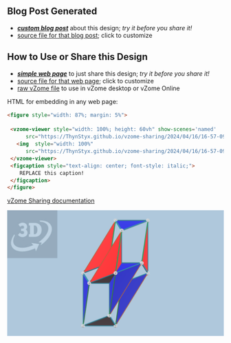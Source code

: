 
## Blog Post Generated

 - [***custom blog post***](<https://ThynStyx.github.io/vzome-sharing/2024/04/16/NH-LO-runcinated-5-cell-with-scenes-16-57-09.html>) about this design; *try it before you share it!*
 - [source file for that blog post](<https://github.com/ThynStyx/vzome-sharing/edit/main/_posts/2024-04-16-NH-LO-runcinated-5-cell-with-scenes-16-57-09.md>); click to customize
 


## How to Use or Share this Design

 - [***simple web page***](<https://ThynStyx.github.io/vzome-sharing/2024/04/16/16-57-09-NH-LO-runcinated-5-cell-with-scenes/>) to just share this design; *try it before you share it!*
 - [source file for that web page](<https://github.com/ThynStyx/vzome-sharing/edit/main/2024/04/16/16-57-09-NH-LO-runcinated-5-cell-with-scenes/index.md>); click to customize
 - [raw vZome file](<https://raw.githubusercontent.com/ThynStyx/vzome-sharing/main/2024/04/16/16-57-09-NH-LO-runcinated-5-cell-with-scenes/NH-LO-runcinated-5-cell-with-scenes.vZome>) to use in vZome desktop or vZome Online
 
 HTML for embedding in any web page:
 ```html
<figure style="width: 87%; margin: 5%">
  
  <vzome-viewer style="width: 100%; height: 60vh" show-scenes='named'
       src="https://ThynStyx.github.io/vzome-sharing/2024/04/16/16-57-09-NH-LO-runcinated-5-cell-with-scenes/NH-LO-runcinated-5-cell-with-scenes.vZome" >
    <img  style="width: 100%"
       src="https://ThynStyx.github.io/vzome-sharing/2024/04/16/16-57-09-NH-LO-runcinated-5-cell-with-scenes/NH-LO-runcinated-5-cell-with-scenes.png" >
  </vzome-viewer>
  <figcaption style="text-align: center; font-style: italic;">
     REPLACE this caption!
  </figcaption>
</figure>

 ```

[vZome Sharing documentation](https://vzome.github.io/vzome/sharing.html#how-it-works)

![Image](<NH-LO-runcinated-5-cell-with-scenes.png>)

